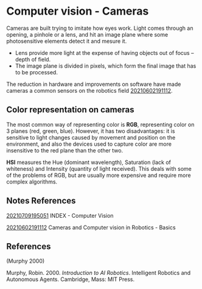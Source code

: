 ---
---
# Computer vision - Cameras

Cameras are built trying to imitate how eyes work. Light comes through
an opening, a pinhole or a lens, and hit an image plane where some
photosensitive elements detect it and mesure it.

-   Lens provide more light at the expense of having objects out of
    focus – depth of field.
-   The image plane is divided in pixels, which form the final image
    that has to be processed.

The reduction in hardware and improvements on software have made cameras
a common sensors on the robotics field [20210602191112](/notes/20210602191112).

## Color representation on cameras

The most common way of representing color is **RGB**, representing color
on 3 planes (red, green, blue). However, it has two disadvantages: it is
sensitive to light changes caused by movement and position on the
environment, and also the devices used to capture color are more
insensitive to the red plane than the other two.

**HSI** measures the Hue (dominant wavelength), Saturation (lack of
whiteness) and Intensity (quantity of light received). This deals with
some of the problems of RGB, but are usually more expensive and require
more complex algorithms.

## Notes References

[20210709195051](/notes/20210709195051) INDEX - Computer Vision

[20210602191112](/notes/20210602191112) Cameras and Computer vision in Robotics - Basics

## References

(Murphy 2000)

Murphy, Robin. 2000. *Introduction to AI Robotics*. Intelligent Robotics
and Autonomous Agents. Cambridge, Mass: MIT Press.
